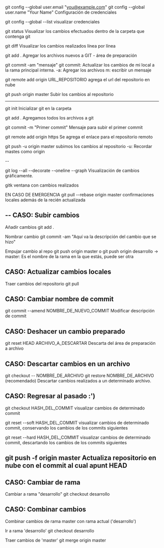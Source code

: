 git config --global user.email "you@example.com"
git config --global user.name "Your Name"
Configuración de credenciales

git config --global --list
visualizar credenciales

git status
Visualizar los cambios efectuados dentro de la carpeta que contenga git

git diff
Visualizar los cambios realizados línea por línea

git add .
Agregar los archivos nuevos a GIT - área de preparación

git commit -am "mensaje"
git commit: Actualizar los cambios de mi local a la rama principal interna.
-a: Agregar los archivos
m: escribir un mensaje

git remote add origin URL_REPOSITORIO
agrega el url del repositorio en nube

git push origin master
Subir los cambios al repositorio

-----

git init
Inicializar git en la carpeta

git add .
Agregamos todos los archivos a git

git commit -m "Primer commit"
Mensaje para subir el primer commit

git remote add origin https
Se agrega el enlace para el repositorio remoto

git push -u origin master
subimos los cambios al repositorio
-u: Recordar mastes como origin

--

git log --all --decorate --oneline --graph
Visualización de cambios gráficamente.

gitk
ventana con cambios realizados

EN CASO DE EMERGENCIA
git pull --rebase origin master
confirmaciones locales además de la recién actualizada

--
CASO: Subir cambios
-------------------
Añadir cambios
git add .

Nombrar cambio
git commit -am "Aquí va la descripción del cambio que se hizo"

Empujar cambio al repo
git push origin master
 	o
git push origin desarrollo
-> master: Es el nombre de la rama en la que estás, puede ser otra

CASO: Actualizar cambios locales
--------------------------------
Traer cambios del repositorio
git pull

CASO: Cambiar nombre de commit
------------------------------
git commit --amend NOMBRE_DE_NUEVO_COMMIT
Modificar descripción de commit

CASO: Deshacer un cambio preparado
----------------------------------
git reset HEAD ARCHIVO_A_DESCARTAR
Descarta del área de preparación a archivo

CASO: Descartar cambios en un archivo
-------------------------------------
git checkout -- NOMBRE_DE_ARCHIVO
git restore NOMBRE_DE_ARCHIVO (recomendado)
Descartar cambios realizados a un determinado archivo.

CASO: Regresar al pasado :')
----------------------------
git checkout HASH_DEL_COMMIT
visualizar cambios de determinado commit

git reset --soft HASH_DEL_COMMIT
visualizar cambios de determinado commit, conservando los cambios de los commits siguientes

git reset --hard HASH_DEL_COMMIT
visualizar cambios de determinado commit, descartando los cambios de los commits siguientes

git push -f origin master
Actualiza repositorio en nube con el commit al cual apunt HEAD
-------------------------------------------------------------------------------------------------

CASO: Cambiar de rama
---------------------
Cambiar a rama "desarrollo"
git checkout desarrollo

CASO: Combinar cambios
-------------------------------------------------------------------
Combinar cambios de rama master con rama actual ('desarrollo')

Ir a rama 'desarrollo'
git checkout desarrollo

Traer cambios de 'master'
git merge origin master